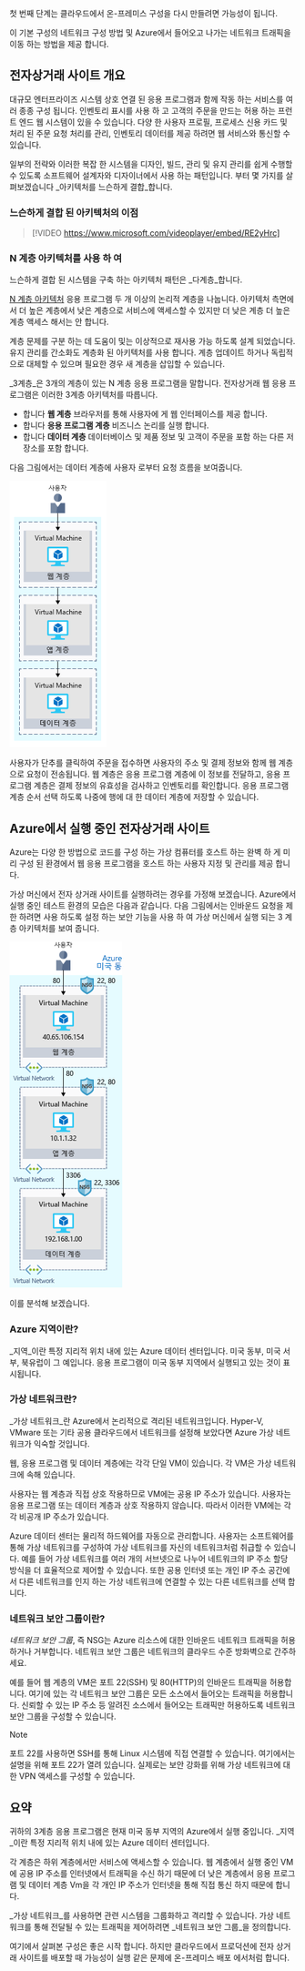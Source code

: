 첫 번째 단계는 클라우드에서 온-프레미스 구성을 다시 만들려면 가능성이 됩니다.

이 기본 구성의 네트워크 구성 방법 및 Azure에서 들어오고 나가는 네트워크 트래픽을 이동 하는 방법을 제공 합니다.

## <a name="your-e-commerce-site-at-a-glance"></a>전자상거래 사이트 개요

대규모 엔터프라이즈 시스템 상호 연결 된 응용 프로그램과 함께 작동 하는 서비스를 여러 종종 구성 됩니다. 인벤토리 표시를 사용 하 고 고객의 주문을 만드는 허용 하는 프런트 엔드 웹 시스템이 있을 수 있습니다. 다양 한 사용자 프로필, 프로세스 신용 카드 및 처리 된 주문 요청 처리를 관리, 인벤토리 데이터를 제공 하려면 웹 서비스와 통신할 수 있습니다.

일부의 전략와 이러한 복잡 한 시스템을 디자인, 빌드, 관리 및 유지 관리를 쉽게 수행할 수 있도록 소프트웨어 설계자와 디자이너에서 사용 하는 패턴입니다. 부터 몇 가지를 살펴보겠습니다 _아키텍처를 느슨하게 결합_합니다.

### <a name="benefits-of-a-loosely-coupled-architecture"></a>느슨하게 결합 된 아키텍처의 이점

> [!VIDEO https://www.microsoft.com/videoplayer/embed/RE2yHrc]

### <a name="using-an-n-tier-architecture"></a>N 계층 아키텍처를 사용 하 여

느슨하게 결합 된 시스템을 구축 하는 아키텍처 패턴은 _다계층_합니다.

[N 계층 아키텍처](https://docs.microsoft.com/azure/architecture/guide/architecture-styles/n-tier) 응용 프로그램 두 개 이상의 논리적 계층을 나눕니다. 아키텍처 측면에서 더 높은 계층에서 낮은 계층으로 서비스에 액세스할 수 있지만 더 낮은 계층 더 높은 계층 액세스 해서는 안 합니다.

계층 문제를 구분 하는 데 도움이 및는 이상적으로 재사용 가능 하도록 설계 되었습니다. 유지 관리를 간소화도 계층화 된 아키텍처를 사용 합니다. 계층 업데이트 하거나 독립적으로 대체할 수 있으며 필요한 경우 새 계층을 삽입할 수 있습니다.

_3계층_은 3개의 계층이 있는 N 계층 응용 프로그램을 말합니다. 전자상거래 웹 응용 프로그램은 이러한 3계층 아키텍처를 따릅니다.

* 합니다 **웹 계층** 브라우저를 통해 사용자에 게 웹 인터페이스를 제공 합니다.
* 합니다 **응용 프로그램 계층** 비즈니스 논리를 실행 합니다.
* 합니다 **데이터 계층** 데이터베이스 및 제품 정보 및 고객이 주문을 포함 하는 다른 저장소를 포함 합니다.

다음 그림에서는 데이터 계층에 사용자 로부터 요청 흐름을 보여줍니다.

![각 계층 전용된 가상 컴퓨터에서 호스트 되는 3 계층 아키텍처를 보여 주는 예시입니다.](../media/2-three-tier.png)

사용자가 단추를 클릭하여 주문을 접수하면 사용자의 주소 및 결제 정보와 함께 웹 계층으로 요청이 전송됩니다. 웹 계층은 응용 프로그램 계층에 이 정보를 전달하고, 응용 프로그램 계층은 결제 정보의 유효성을 검사하고 인벤토리를 확인합니다. 응용 프로그램 계층 순서 선택 하도록 나중에 행에 대 한 데이터 계층에 저장할 수 있습니다.

## <a name="your-e-commerce-site-running-on-azure"></a>Azure에서 실행 중인 전자상거래 사이트

Azure는 다양 한 방법으로 코드를 구성 하는 가상 컴퓨터를 호스트 하는 완벽 하 게 미리 구성 된 환경에서 웹 응용 프로그램을 호스트 하는 사용자 지정 및 관리를 제공 합니다.

가상 머신에서 전자 상거래 사이트를 실행하려는 경우를 가정해 보겠습니다. Azure에서 실행 중인 테스트 환경의 모습은 다음과 같습니다. 다음 그림에서는 인바운드 요청을 제한 하려면 사용 하도록 설정 하는 보안 기능을 사용 하 여 가상 머신에서 실행 되는 3 계층 아키텍처를 보여 줍니다. 

![각 계층을 별도 가상 머신에서 실행 되 고 있는 3 계층 아키텍처를 보여 주는 예시입니다. 각 가상 컴퓨터는 해당 IP 주소를 사용 하 여 레이블이 지정 된 이며 자체 가상 네트워크 내에서. 각 가상 네트워크에 열려 있는 포트를 나열 하는 네트워크 보안 그룹을 있습니다.](../media/2-test-deployment.png)

이를 분석해 보겠습니다.

### <a name="what-is-an-azure-region"></a>Azure 지역이란?

_지역_이란 특정 지리적 위치 내에 있는 Azure 데이터 센터입니다. 미국 동부, 미국 서부, 북유럽이 그 예입니다. 응용 프로그램이 미국 동부 지역에서 실행되고 있는 것이 표시됩니다.

### <a name="what-is-a-virtual-network"></a>가상 네트워크란?

_가상 네트워크_란 Azure에서 논리적으로 격리된 네트워크입니다. Hyper-V, VMware 또는 기타 공용 클라우드에서 네트워크를 설정해 보았다면 Azure 가상 네트워크가 익숙할 것입니다.

웹, 응용 프로그램 및 데이터 계층에는 각각 단일 VM이 있습니다. 각 VM은 가상 네트워크에 속해 있습니다.

사용자는 웹 계층과 직접 상호 작용하므로 VM에는 공용 IP 주소가 있습니다. 사용자는 응용 프로그램 또는 데이터 계층과 상호 작용하지 않습니다. 따라서 이러한 VM에는 각각 비공개 IP 주소가 있습니다.

Azure 데이터 센터는 물리적 하드웨어를 자동으로 관리합니다. 사용자는 소프트웨어를 통해 가상 네트워크를 구성하여 가상 네트워크를 자신의 네트워크처럼 취급할 수 있습니다. 예를 들어 가상 네트워크를 여러 개의 서브넷으로 나누어 네트워크의 IP 주소 할당 방식을 더 효율적으로 제어할 수 있습니다. 또한 공용 인터넷 또는 개인 IP 주소 공간에서 다른 네트워크를 인지 하는 가상 네트워크에 연결할 수 있는 다른 네트워크를 선택 합니다.

### <a name="whats-a-network-security-group"></a>네트워크 보안 그룹이란?

_네트워크 보안 그룹_, 즉 NSG는 Azure 리소스에 대한 인바운드 네트워크 트래픽을 허용하거나 거부합니다. 네트워크 보안 그룹은 네트워크의 클라우드 수준 방화벽으로 간주하세요.

예를 들어 웹 계층의 VM은 포트 22(SSH) 및 80(HTTP)의 인바운드 트래픽을 허용합니다. 여기에 있는 각 네트워크 보안 그룹은 모든 소스에서 들어오는 트래픽을 허용합니다. 신뢰할 수 있는 IP 주소 등 알려진 소스에서 들어오는 트래픽만 허용하도록 네트워크 보안 그룹을 구성할 수 있습니다.

> [!NOTE]
> 포트 22를 사용하면 SSH를 통해 Linux 시스템에 직접 연결할 수 있습니다. 여기에서는 설명을 위해 포트 22가 열려 있습니다. 실제로는 보안 강화를 위해 가상 네트워크에 대한 VPN 액세스를 구성할 수 있습니다.

## <a name="summary"></a>요약

귀하의 3계층 응용 프로그램은 현재 미국 동부 지역의 Azure에서 실행 중입니다. _지역_이란 특정 지리적 위치 내에 있는 Azure 데이터 센터입니다.

각 계층은 하위 계층에서만 서비스에 액세스할 수 있습니다. 웹 계층에서 실행 중인 VM에 공용 IP 주소를 인터넷에서 트래픽을 수신 하기 때문에 더 낮은 계층에서 응용 프로그램 및 데이터 계층 Vm을 각 개인 IP 주소가 인터넷을 통해 직접 통신 하지 때문에 합니다.

_가상 네트워크_를 사용하면 관련 시스템을 그룹화하고 격리할 수 있습니다. 가상 네트워크를 통해 전달될 수 있는 트래픽을 제어하려면 _네트워크 보안 그룹_을 정의합니다.

여기에서 살펴본 구성은 좋은 시작 합니다. 하지만 클라우드에서 프로덕션에 전자 상거래 사이트를 배포할 때 가능성이 실행 같은 문제에 온-프레미스 배포 에서처럼 합니다.
